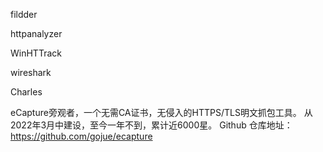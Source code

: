 fildder

httpanalyzer

WinHTTrack

wireshark

Charles

eCapture旁观者，一个无需CA证书，无侵入的HTTPS/TLS明文抓包工具。 从2022年3月中建设，至今一年不到，累计近6000星。 Github 仓库地址：https://github.com/gojue/ecapture